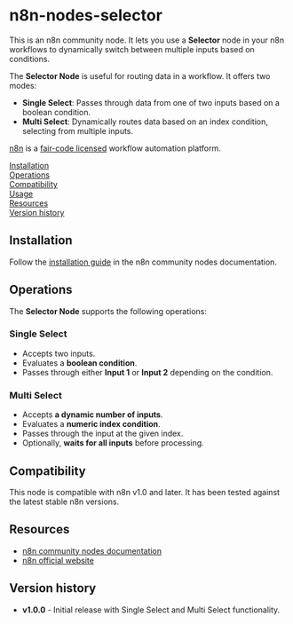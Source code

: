 # n8n-nodes-selector

This is an n8n community node. It lets you use a **Selector** node in your n8n workflows to dynamically switch between multiple inputs based on conditions.

The **Selector Node** is useful for routing data in a workflow. It offers two modes:
- **Single Select**: Passes through data from one of two inputs based on a boolean condition.
- **Multi Select**: Dynamically routes data based on an index condition, selecting from multiple inputs.

[n8n](https://n8n.io/) is a [fair-code licensed](https://docs.n8n.io/reference/license/) workflow automation platform.

[Installation](#installation)  
[Operations](#operations)  
[Compatibility](#compatibility)  
[Usage](#usage)  
[Resources](#resources)  
[Version history](#version-history)

## Installation

Follow the [installation guide](https://docs.n8n.io/integrations/community-nodes/installation/) in the n8n community nodes documentation.

## Operations

The **Selector Node** supports the following operations:

### **Single Select**
- Accepts two inputs.
- Evaluates a **boolean condition**.
- Passes through either **Input 1** or **Input 2** depending on the condition.

### **Multi Select**
- Accepts **a dynamic number of inputs**.
- Evaluates a **numeric index condition**.
- Passes through the input at the given index.
- Optionally, **waits for all inputs** before processing.

## Compatibility

This node is compatible with n8n v1.0 and later. It has been tested against the latest stable n8n versions.

## Resources

* [n8n community nodes documentation](https://docs.n8n.io/integrations/community-nodes/)
* [n8n official website](https://n8n.io/)

## Version history

- **v1.0.0** - Initial release with Single Select and Multi Select functionality.
